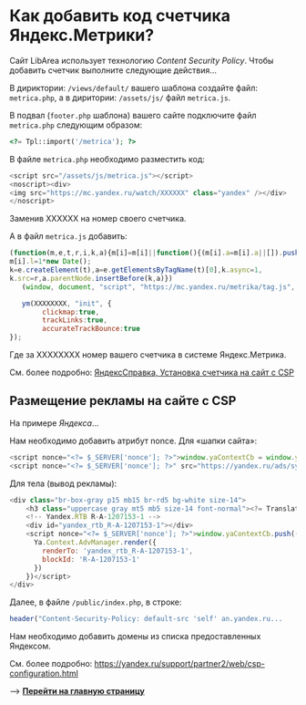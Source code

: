 # Как добавить код счетчика Яндекс.Метрики?

Сайт LibArea использует технологию *Content Security Policy*. Чтобы добавить счетчик выполните следующие действия...

В дириктории: `/views/default/` вашего шаблона создайте файл: `metrica.php`, а в диритории: `/assets/js/` файл `metrica.js`.

В подвал (`footer.php` шаблона) вашего сайте подключите файл `metrica.php` следующим образом:

```php
<?= Tpl::import('/metrica'); ?>
```

В файле `metriсa.php` необходимо разместить код:

```php
<script src="/assets/js/metrica.js"></script>
<noscript><div>
<img src="https://mc.yandex.ru/watch/XXXXXX" class="yandex" /></div>
</noscript>
```

Заменив XXXXXX на номер своего счетчика.

А в файл `metrica.js` добавить:

```javascript
(function(m,e,t,r,i,k,a){m[i]=m[i]||function(){(m[i].a=m[i].a||[]).push(arguments)};
m[i].l=1*new Date();
k=e.createElement(t),a=e.getElementsByTagName(t)[0],k.async=1,
k.src=r,a.parentNode.insertBefore(k,a)})
   (window, document, "script", "https://mc.yandex.ru/metrika/tag.js", "ym");

   ym(XXXXXXXX, "init", {
        clickmap:true,
        trackLinks:true,
        accurateTrackBounce:true
});
```

Где за XXXXXXXX номер вашего счетчика в системе Яндекс.Метрика.

См. более подробно: [ЯндексСправка, Установка счетчика на сайт с CSP](https://yandex.ru/support/metrica/code/install-counter-csp.html)

## Размещение рекламы на сайте с CSP

На примере *Яндекса*...

Нам необходимо добавить атрибут nonce. Для «шапки сайта»:

```javascript
<script nonce="<?= $_SERVER['nonce']; ?>">window.yaContextCb = window.yaContextCb || []</script>
<script nonce="<?= $_SERVER['nonce']; ?>" src="https://yandex.ru/ads/system/context.js" async></script>
```

Для тела (вывод рекламы):

```javascript
<div class="br-box-gray p15 mb15 br-rd5 bg-white size-14">
    <h3 class="uppercase gray mt5 mb5 size-14 font-normal"><?= Translate::get('advertising'); ?></h3>
    <!-- Yandex.RTB R-A-1207153-1 -->
    <div id="yandex_rtb_R-A-1207153-1"></div>
    <script nonce="<?= $_SERVER['nonce']; ?>">window.yaContextCb.push(()=>{
      Ya.Context.AdvManager.render({
        renderTo: 'yandex_rtb_R-A-1207153-1',
        blockId: 'R-A-1207153-1'
      })
    })</script>
</div>
```

Далее, в файле `/public/index.php`, в строке:

```php
header("Content-Security-Policy: default-src 'self' an.yandex.ru...
```

Нам необходимо добавить домены из списка предоставленных Яндексом.

См. более подробно: https://yandex.ru/support/partner2/web/csp-configuration.html

—> [**Перейти на главную страницу**](/ru/)